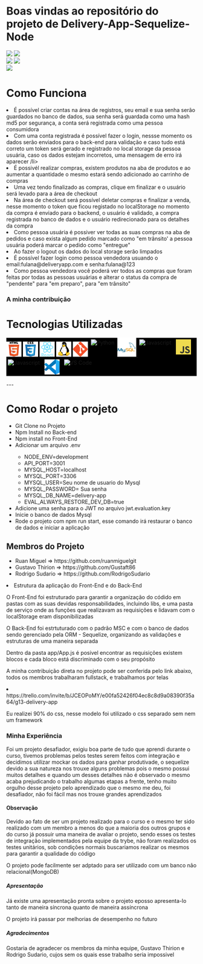 

# Boas vindas ao repositório do projeto de Delivery-App-Sequelize-Node
<img src="https://media.giphy.com/media/wDM23A6GNz6Z43SxFq/giphy.gif" />  <img src="https://media.giphy.com/media/4TtRQ01E5xBagzG40N/giphy.gif" />  
<img src="https://media.giphy.com/media/WPyraJAVgHTemiHiTQ/giphy.gif" />  <img src="https://media.giphy.com/media/MOUnfUe2bojEmQqTZ0/giphy.gif" />  
<img src="https://media.giphy.com/media/58BzyurkLc1TuvOPLi/giphy.gif" />  


 

# Como Funciona
<li> É possível criar contas na área de registros, seu email e sua senha serão guardados no banco de dados, sua senha será guardada como uma hash md5 por segurança, a conta será registrada como uma pessoa consumidora</li>
<li> Com uma conta registrada é possível fazer o login, nessse momento os dados serão enviados para o back-end para validação e caso tudo está correto um token será gerado e registrado no local storage da pessoa usuária, caso os dados estejam incorretos, uma mensagem de erro irá aparecer /li> 
<li> É possivél realizar compras, existem produtos na aba de produtos e ao aumentar a quantidade o mesmo estará sendo adicionado ao carrinho de compras</li>
<li> Uma vez tendo finalizado as compras, clique em finalizar e o usuário será levado para a área de checkout</li>
<li> Na área de checkout será possível deletar compras e finalizar a venda, nesse momento o token que ficou registado no localStorage no momento da compra é enviado para o backend, o usuário é validado, a compra registrada no banco de dados e o usuário redirecionado para os detalhes da compra</li>
<li> Como pessoa usuária é possiver ver todas as suas compras na aba de pedidos e caso exista algum pedido marcado como "em trânsito' a pessoa usuária poderá marcar o pedido como "entregue"</li>
<li> Ao fazer o logout os dados do local storage serão limpados</li>
<li> É possível fazer login como pessoa vendedora usuando o email:fulana@deliveryapp.com e senha:fulana@123</li>
<li> Como pessoa vendedora você poderá ver todos as compras que foram feitas por todas as pessoas usuárias e alterar o status da compra de "pendente" para "em preparo", para "em trânsito" </li>  
  


<h3>A minha contribuição</h3>


# Tecnologias Utilizadas
<p align="center">
 <div style="background-color:black">
<img src="https://raw.githubusercontent.com/devicons/devicon/master/icons/html5/html5-original-wordmark.svg" alt="html5" style="max-width:100%;" width="40" height="40">
<img src="https://raw.githubusercontent.com/devicons/devicon/master/icons/css3/css3-original-wordmark.svg" alt="css3" style="max-width:100%;" width="40" height="40">
<img src="https://raw.githubusercontent.com/devicons/devicon/master/icons/react/react-original-wordmark.svg" alt="react" style="max-width:100%;" width="40" height="40">
<img src="https://raw.githubusercontent.com/devicons/devicon/master/icons/linux/linux-original.svg" alt="linux" style="max-width:100%;" width="40" height="40">
<img src="https://raw.githubusercontent.com/devicons/devicon/master/icons/git/git-original.svg" alt="git" style="max-width:100%;" width="40" height="40">
<img src="https://www.seekpng.com/png/detail/80-803529_vector-javascript-node-js-jpg-black-and-white.png" alt="Python" height="40" style="vertical-align:top; margin:4px">
<a href="https://www.mysql.com/" target="_blank"> <img src="https://raw.githubusercontent.com/devicons/devicon/master/icons/mysql/mysql-original-wordmark.svg" alt="mysql" width="50" height="50"/> </a>
<img src="https://google.github.io/sqlcommenter/images/sequelize-logo.png" alt="Javascript" height="50" width="50" style="vertical-align:top; margin:4px">
<img src="https://raw.githubusercontent.com/github/explore/80688e429a7d4ef2fca1e82350fe8e3517d3494d/topics/javascript/javascript.png" alt="Javascript" height="40" style="vertical-align:top; margin:4px">
<img src="https://i.ytimg.com/vi/wVo-UMit5Ig/maxresdefault.jpg" alt="Javascript" height="40" style="vertical-align:top; margin:4px">
<img src="https://raw.githubusercontent.com/github/explore/80688e429a7d4ef2fca1e82350fe8e3517d3494d/topics/visual-studio-code/visual-studio-code.png" alt="VS Code" height="40" style="vertical-align:top; margin:4px">
<img src="https://miro.medium.com/max/812/1*J6XjrA6Zb6TwzQ-imPVc_A.png" alt="VS Code" height="40" style="vertical-align:top; margin:4px">
</p>
</div>
---
<h1> Como Rodar o projeto</h1>
<ul>
  <li> Git Clone no Projeto</li>
  <li> Npm Install no Back-end</li>
  <li> Npm install no Front-End</li>
  <li> Adicionar um arquivo .env</li>
    <ul> 
      <li>NODE_ENV=development</li>
      <li>API_PORT=3001</li>
       <li>MYSQL_HOST=localhost</li>
      <li>MYSQL_PORT=3306</li>
      <li>MYSQL_USER=Seu nome de usuario do Mysql</li>
      <li>MYSQL_PASSWORD= Sua senha</li>
      <li>MYSQL_DB_NAME=delivery-app</li>
      <li>EVAL_ALWAYS_RESTORE_DEV_DB=true</li>
  </ul>
  <li> Adicione uma senha para o JWT no arquivo jwt.evaluation.key </li>
  <li> Inicie o banco de dados Mysql </li>
  <li> Rode o projeto com npm run start, esse comando irá restaurar o banco de dados e iniciar a aplicação</li>
 </ul>

<h2>Membros do Projeto</h2>
<ul>
  <li>Ruan Miguel => https://github.com/ruanmiguelgit</li>
  <li> Gustavo Thirion => https://github.com/Gustaft86</li>
  <li> Rodrigo Sudario => https://github.com/RodrigoSudario</li>
</ul>


  <li> Estrutura da aplicação do Front-End e do Back-End</li>
    <p> O Front-End foi estruturado para garantir a organização do códido em pastas com as suas devidas responsabilidades, incluindo libs, e uma pasta de serviço onde as funções que realizavam as requisições e  lidavam com o localStorage eram disponibilizadas</p>
    <p> O Back-End foi estrtuturado com o padrão MSC e com o banco de dados sendo gerenciado pela ORM - Sequelize, organizando as validações e estruturas de uma maneira separada</p>
    </p> Dentro da pasta app/App.js  é posivel encontrar as requisições existem blocos e cada bloco está discriminado com o seu propósito</p>
    <p> A minha contribuição direta no projeto pode ser conferida pelo link abaixo, todos os membros trabalharam fullstack, e trabalhamos por telas</p>
  <li> https://trello.com/invite/b/JCEOPoMY/e00fa52426f04ec8c8d9a08390f35a64/g13-delivery-app</li>
  <p> Eu realizei 90% do css, nesse modelo foi utilizado o css separado sem nem um framework </p>
  
 <h3> Minha Experiência</h3>
  <p> Foi um projeto desafiador, exigiu boa parte de tudo que aprendi durante o curso, tivemos problemas pelos testes serem feitos com integração e decidimos utilizar mockar os dados para ganhar produtivade, o sequelize devido a sua natureza nos trouxe alguns problemas pois o mesmo possui muitos detalhes e quando um desses detalhes não é observado o mesmo acaba prejudicando o trabalho algumas etapas a frente, tenho muito orgulho desse projeto pelo aprendizado que o mesmo me deu, foi desafiador, não foi fácil mas nos trouxe grandes aprendizados</p>

<h4> Observação </h4> 
<p> Devido ao fato de ser um projeto realizado para o curso e o mesmo ter sido realizado com um membro a menos do que a maioria dos outros grupos e do curso  já possuir uma maneira de avaliar o projeto, sendo esses os testes de integração implementados pela equipe da trybe, não foram realizados os testes unitários, sob condições normais buscariamos realizar os mesmos para garantir a qualidade do código </p>
<p> O projeto pode facilmente ser adptado para ser utilizado com um banco não relacional(MongoDB)</p>



<h5> Apresentação </h5>
<p> Já existe uma apresentação pronta sobre o projeto eposso apresenta-lo tanto de maneira síncrona quanto de maneira assíncrona </p>
<p> O projeto irá passar por melhorias de desempenho no futuro</p>

<h5> Agradecimentos </h5>
<p> Gostaria de agradecer os membros da minha equipe, Gustavo Thirion e Rodrigo Sudario,  cujos sem os quais esse trabalho seria impossivel  </p>
  

